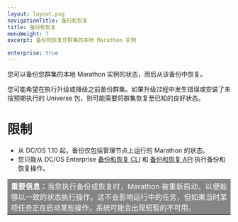 ```yaml
---
layout: layout.pug
navigationTitle: 备份和恢复
title: 备份和恢复
menuWeight: 7
excerpt: 备份和恢复您群集的本地 Marathon 实例

enterprise: true
---
```


您可以备份您群集的本地  Marathon 实例的状态，而后从该备份中恢复。

您可能希望在执行升级或降级之前备份群集。如果升级过程中发生错误或安装了未按预期执行的 Universe 包，则可能需要将群集恢复至已知的良好状态。

# 限制

- 从 DC/OS 1.10 起，备份仅包括管理节点上运行的 Marathon 的状态。
- 您只能从 DC/OS Enterprise [备份和恢复 CLI](/1.11/administering-clusters/backup-and-restore/backup-restore-cli) 和 [备份和恢复 API](/1.11/administering-clusters/backup-and-restore/backup-restore-api) 执行备份和恢复操作。

<table class=“table” bgcolor=#858585>
<tr> 
  <td align=justify style=color:white><strong>重要信息：</strong>当您执行备份或恢复时，Marathon 被重新启动，以便能够以一致的状态执行操作。这不会影响运行中的任务，但如果当时某项任务正在启动某些操作，系统可能会出现短暂的不可用。</td> 
</tr> 
</table>